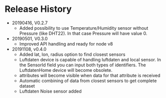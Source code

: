 # Release History

* 20190416, V0.2.7
  * Added possibility to use Temperature/Humidity sensor without Pressure (like DHT22). In that case Pressure will have value 0.
* 20190501, V0.3.0
  * Improved API handling and ready for node v8
* 20191108, v0.4.0
  * Added lat, lon, radius option to find closest sensors
  * Luftdaten device is capable of handling luftdaten and local sensor. In the SensorId field you can input both types of identifiers. The LuftdatenHome device will become obsolete.
  * attributes will become visible when data for that attribute is received
  * Automatic combining of data from closest sensors to get complete dataset
  * Luftdaten Noise sensor added
